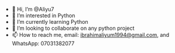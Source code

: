 - 👋 Hi, I’m @Aliyu7
- 👀 I’m interested in Python
- 🌱 I’m currently learning Python
- 💞️ I’m looking to collaborate on any python project
- 📫 How to reach me, email: ibrahimaliyum1994@gmail.com, and WhatsApp: 07031382077

<!---
Aliyu7/Aliyu7 is a ✨ special ✨ repository because its `README.md` (this file) appears on your GitHub profile.
You can click the Preview link to take a look at your changes.
--->
